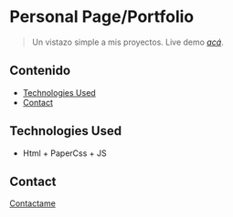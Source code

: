 # Personal Page/Portfolio
> Un vistazo simple a mis proyectos.
> Live demo [_acá_](https://www.franciscomontenegro.com.ar). <!-- If you have the project hosted somewhere, include the link here. -->

## Contenido
* [Technologies Used](#technologies-used)
* [Contact](#contact)
<!-- * [License](#license) -->

## Technologies Used
- Html + PaperCss + JS 

## Contact
[Contactame](mailto://franciscomontenegro22@gmail.com/)


<!-- Optional -->
<!-- ## License -->
<!-- This project is open source and available under the [... License](). -->

<!-- You don't have to include all sections - just the one's relevant to your project -->